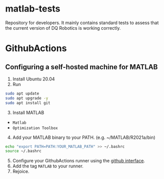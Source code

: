 # matlab-tests
Repository for developers. It mainly contains standard tests to assess that the current version of DQ Robotics is working correctly.

# GithubActions
## Configuring a self-hosted machine for MATLAB

1. Install Ubuntu 20.04
2. Run
```sh
sudo apt update
sudo apt upgrade -y
sudo apt install git
```
3. Install MATLAB
- `Matlab`
- `Optimization Toolbox`
4. Add your MATLAB binary to your PATH. (e.g. ~/MATLAB/R2021a/bin) 
```sh
echo "export PATH=PATH:YOUR_MATLAB_PATH" >> ~/.bashrc
source ~/.bashrc
```
5. Configure your GithubActions runner using the [github interface](https://github.com/organizations/dqrobotics/settings/actions/runners). 
6. Add the tag `MATLAB` to your runner.
7. Rejoice.
